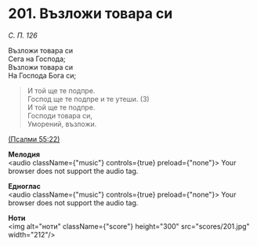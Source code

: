 # 201. Възложи товара си  

*С. П. 126*  

Възложи товара си  
Сега на Господа;  
Възложи товара си  
На Господа Бога си;  

> И той ще те подпре.  
> Господ ще те подпре и те утеши. (3)  
> И той ще те подпре.  
> Господи товара си,  
> Уморений, възложи.  

[(Псалми 55:22)](http://biblia.bg/index.php?k=19&g=55&s=22)  

__Мелодия__  
<audio className={"music"} controls={true} preload={"none"}><source src="mp3/201.mp3" type="audio/mpeg"/>
Your browser does not support the audio tag.
</audio>  

__Едноглас__  
<audio className={"music"} controls={true} preload={"none"}><source src="transp/201.mp3" type="audio/mpeg"/>
Your browser does not support the audio tag.
</audio>  

__Ноти__  
<img alt="ноти" className={"score"} height="300" src="scores/201.jpg" width="212"/>
